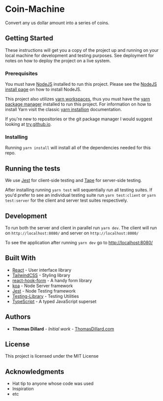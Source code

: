 # Coin-Machine

Convert any us dollar amount into a series of coins.

## Getting Started

These instructions will get you a copy of the project up and running on your local machine for development and testing purposes. See deployment for notes on how to deploy the project on a live system.

### Prerequisites

You must have [NodeJS](https://nodejs.org/) installed to run this project. Please see the [NodeJS install page](https://nodejs.org/en/download/) on how to install NodeJS.

This project also utilizes [yarn workspaces](https://classic.yarnpkg.com/en/docs/workspaces/), thus you must have the [yarn package manager](https://yarnpkg.com/) installed to run this project. For information on how to install Yarn visit the classic [yarn installion](https://classic.yarnpkg.com/en/docs/install) documentation.

If you're new to repositories or the git package manager I would suggest looking at [try.github.io](https://try.github.io/).

### Installing

Running `yarn install` will install all of the dependencies needed for this repo.

## Running the tests

We use [Jest](https://jestjs.io/) for client-side testing and [Tape](https://github.com/substack/tape) for server-side testing.

After installing running `yarn test` will sequentially run all testing suites. If you'd prefer to see an individual testing suite run `yarn test:client` or `yarn test:server` for the client and server test suites respectively.

## Development

To run both the server and client in parallel run `yarn dev`.
The client will run on `http://localhost:8080/` and server on `http://localhost:8000/`

To see the application after running `yarn dev` go to [http://localhost:8080/](http://localhost:8080/)

## Built With

* [React](https://reactjs.org/) - User interface library
* [TailwindCSS](https://tailwindcss.com/) - Styling library
* [react-hook-form](https://react-hook-form.com/) - A handy form library
* [koa](https://koajs.com/) - Node Server framework
* [Jest](https://jestjs.io/) - Node Testing framework
* [Testing-Library](https://testing-library.com/) - Testing Utilities
* [TypeScript](https://www.typescriptlang.org/) - A typed JavaScript superset

## Authors

* **Thomas Dillard** - *Initial work* - [ThomasDillard.com](https://www.thomasdillard.com/)

## License

This project is licensed under the MIT License

## Acknowledgments

* Hat tip to anyone whose code was used
* Inspiration
* etc
